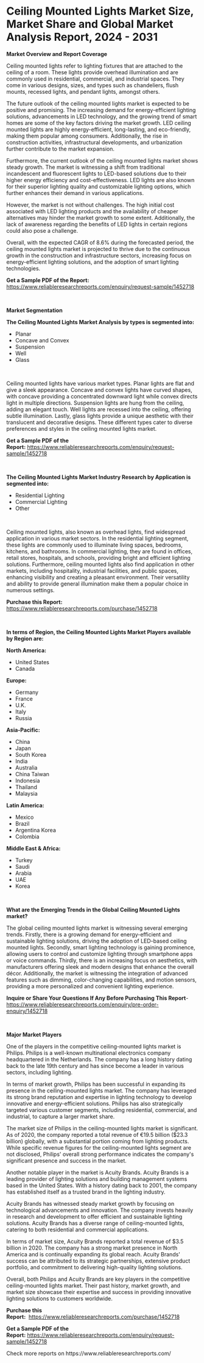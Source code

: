<p><h1>Ceiling Mounted Lights Market Size, Market Share and Global Market Analysis Report, 2024 - 2031</h1></p><p><strong>Market Overview and Report Coverage</strong></p>
<p><p>Ceiling mounted lights refer to lighting fixtures that are attached to the ceiling of a room. These lights provide overhead illumination and are commonly used in residential, commercial, and industrial spaces. They come in various designs, sizes, and types such as chandeliers, flush mounts, recessed lights, and pendant lights, amongst others.</p><p>The future outlook of the ceiling mounted lights market is expected to be positive and promising. The increasing demand for energy-efficient lighting solutions, advancements in LED technology, and the growing trend of smart homes are some of the key factors driving the market growth. LED ceiling mounted lights are highly energy-efficient, long-lasting, and eco-friendly, making them popular among consumers. Additionally, the rise in construction activities, infrastructural developments, and urbanization further contribute to the market expansion.</p><p>Furthermore, the current outlook of the ceiling mounted lights market shows steady growth. The market is witnessing a shift from traditional incandescent and fluorescent lights to LED-based solutions due to their higher energy efficiency and cost-effectiveness. LED lights are also known for their superior lighting quality and customizable lighting options, which further enhances their demand in various applications.</p><p>However, the market is not without challenges. The high initial cost associated with LED lighting products and the availability of cheaper alternatives may hinder the market growth to some extent. Additionally, the lack of awareness regarding the benefits of LED lights in certain regions could also pose a challenge.</p><p>Overall, with the expected CAGR of 8.6% during the forecasted period, the ceiling mounted lights market is projected to thrive due to the continuous growth in the construction and infrastructure sectors, increasing focus on energy-efficient lighting solutions, and the adoption of smart lighting technologies.</p></p>
<p><strong>Get a Sample PDF of the Report:</strong> <a href="https://www.reliableresearchreports.com/enquiry/request-sample/1452718">https://www.reliableresearchreports.com/enquiry/request-sample/1452718</a></p>
<p>&nbsp;</p>
<p><strong>Market Segmentation</strong></p>
<p><strong>The Ceiling Mounted Lights Market Analysis by types is segmented into:</strong></p>
<p><ul><li>Planar</li><li>Concave and Convex</li><li>Suspension</li><li>Well</li><li>Glass</li></ul></p>
<p>&nbsp;</p>
<p><p>Ceiling mounted lights have various market types. Planar lights are flat and give a sleek appearance. Concave and convex lights have curved shapes, with concave providing a concentrated downward light while convex directs light in multiple directions. Suspension lights are hung from the ceiling, adding an elegant touch. Well lights are recessed into the ceiling, offering subtle illumination. Lastly, glass lights provide a unique aesthetic with their translucent and decorative designs. These different types cater to diverse preferences and styles in the ceiling mounted lights market.</p></p>
<p><strong>Get a Sample PDF of the Report:</strong>&nbsp;<a href="https://www.reliableresearchreports.com/enquiry/request-sample/1452718">https://www.reliableresearchreports.com/enquiry/request-sample/1452718</a></p>
<p>&nbsp;</p>
<p><strong>The Ceiling Mounted Lights Market Industry Research by Application is segmented into:</strong></p>
<p><ul><li>Residential Lighting</li><li>Commercial Lighting</li><li>Other</li></ul></p>
<p>&nbsp;</p>
<p><p>Ceiling mounted lights, also known as overhead lights, find widespread application in various market sectors. In the residential lighting segment, these lights are commonly used to illuminate living spaces, bedrooms, kitchens, and bathrooms. In commercial lighting, they are found in offices, retail stores, hospitals, and schools, providing bright and efficient lighting solutions. Furthermore, ceiling mounted lights also find application in other markets, including hospitality, industrial facilities, and public spaces, enhancing visibility and creating a pleasant environment. Their versatility and ability to provide general illumination make them a popular choice in numerous settings.</p></p>
<p><strong>Purchase this Report:</strong>&nbsp; <a href="https://www.reliableresearchreports.com/purchase/1452718">https://www.reliableresearchreports.com/purchase/1452718</a></p>
<p>&nbsp;</p>
<p><strong>In terms of Region, the Ceiling Mounted Lights Market Players available by Region are:</strong></p>
<p>
    <p> <strong> North America: </strong>
        <ul>
            <li>United States</li>
            <li>Canada</li>
        </ul>
        </p> 
    <p> <strong> Europe: </strong>
        <ul>
            <li>Germany</li>
            <li>France</li>
            <li>U.K.</li>
            <li>Italy</li>
            <li>Russia</li>
        </ul>
        </p> 
    <p> <strong> Asia-Pacific: </strong>
        <ul>
            <li>China</li>
            <li>Japan</li>
            <li>South Korea</li>
            <li>India</li>
            <li>Australia</li>
            <li>China Taiwan</li>
            <li>Indonesia</li>
            <li>Thailand</li>
            <li>Malaysia</li>
        </ul>
        </p> 
    <p> <strong> Latin America: </strong>
        <ul>
            <li>Mexico</li>
            <li>Brazil</li>
            <li>Argentina Korea</li>
            <li>Colombia</li>
        </ul>
        </p> 
    <p> <strong> Middle East & Africa: </strong>
        <ul>
            <li>Turkey</li>
            <li>Saudi</li>
            <li>Arabia</li>
            <li>UAE</li>
            <li>Korea</li>
        </ul>
    </p>
    </p>
<p>&nbsp;</p>
<p><strong>What are the Emerging Trends in the Global Ceiling Mounted Lights market?</strong></p>
<p><p>The global ceiling mounted lights market is witnessing several emerging trends. Firstly, there is a growing demand for energy-efficient and sustainable lighting solutions, driving the adoption of LED-based ceiling mounted lights. Secondly, smart lighting technology is gaining prominence, allowing users to control and customize lighting through smartphone apps or voice commands. Thirdly, there is an increasing focus on aesthetics, with manufacturers offering sleek and modern designs that enhance the overall décor. Additionally, the market is witnessing the integration of advanced features such as dimming, color-changing capabilities, and motion sensors, providing a more personalized and convenient lighting experience.</p></p>
<p><strong>Inquire or Share Your Questions If Any Before Purchasing This Report</strong>- <a href="https://www.reliableresearchreports.com/enquiry/pre-order-enquiry/1452718">https://www.reliableresearchreports.com/enquiry/pre-order-enquiry/1452718</a></p>
<p>&nbsp;</p>
<p><strong>Major Market Players</strong></p>
<p><p>One of the players in the competitive ceiling-mounted lights market is Philips. Philips is a well-known multinational electronics company headquartered in the Netherlands. The company has a long history dating back to the late 19th century and has since become a leader in various sectors, including lighting.</p><p>In terms of market growth, Philips has been successful in expanding its presence in the ceiling-mounted lights market. The company has leveraged its strong brand reputation and expertise in lighting technology to develop innovative and energy-efficient solutions. Philips has also strategically targeted various customer segments, including residential, commercial, and industrial, to capture a larger market share.</p><p>The market size of Philips in the ceiling-mounted lights market is significant. As of 2020, the company reported a total revenue of €19.5 billion ($23.3 billion) globally, with a substantial portion coming from lighting products. While specific revenue figures for the ceiling-mounted lights segment are not disclosed, Philips' overall strong performance indicates the company's significant presence and success in the market.</p><p>Another notable player in the market is Acuity Brands. Acuity Brands is a leading provider of lighting solutions and building management systems based in the United States. With a history dating back to 2001, the company has established itself as a trusted brand in the lighting industry.</p><p>Acuity Brands has witnessed steady market growth by focusing on technological advancements and innovation. The company invests heavily in research and development to offer efficient and sustainable lighting solutions. Acuity Brands has a diverse range of ceiling-mounted lights, catering to both residential and commercial applications.</p><p>In terms of market size, Acuity Brands reported a total revenue of $3.5 billion in 2020. The company has a strong market presence in North America and is continually expanding its global reach. Acuity Brands' success can be attributed to its strategic partnerships, extensive product portfolio, and commitment to delivering high-quality lighting solutions.</p><p>Overall, both Philips and Acuity Brands are key players in the competitive ceiling-mounted lights market. Their past history, market growth, and market size showcase their expertise and success in providing innovative lighting solutions to customers worldwide.</p></p>
<p><strong>Purchase this Report:</strong>&nbsp;&nbsp;<a href="https://www.reliableresearchreports.com/purchase/1452718">https://www.reliableresearchreports.com/purchase/1452718</a></p>
<p></p>
<p><strong>Get a Sample PDF of the Report:</strong>&nbsp;<a href="https://www.reliableresearchreports.com/enquiry/request-sample/1452718">https://www.reliableresearchreports.com/enquiry/request-sample/1452718</a></p>
<p>Check more reports on https://www.reliableresearchreports.com/</p>